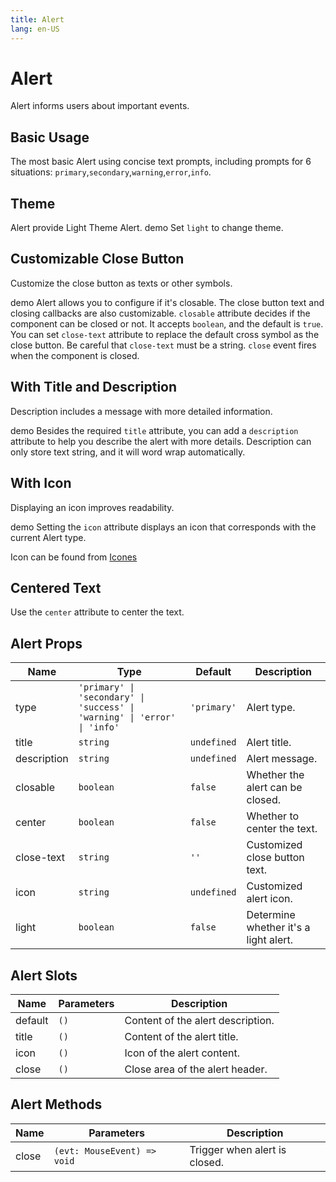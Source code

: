 ```yaml
---
title: Alert
lang: en-US
---
```


# Alert <update-badge/>

Alert informs users about important events.

## Basic Usage

The most basic Alert using concise text prompts, including prompts for 6 situations: `primary`,`secondary`,`warning`,`error`,`info`.

<demo src="../example/alert/basic.vue"></demo>

## Theme

Alert provide Light Theme Alert. demo Set `light` to change theme.

<demo src="../example/alert/light.vue"></demo>

## Customizable Close Button

Customize the close button as texts or other symbols.

demo Alert allows you to configure if it's closable. The close button text and closing callbacks are also customizable. `closable` attribute decides if the component can be closed or not. It accepts `boolean`, and the default is `true`. You can set `close-text` attribute to replace the default cross symbol as the close button. Be careful that `close-text` must be a string. `close` event fires when the component is closed.

<demo src="../example/alert/custom-close.vue"></demo>

## With Title and Description

Description includes a message with more detailed information.

demo Besides the required `title` attribute, you can add a `description` attribute to help you describe the alert with more details. Description can only store text string, and it will word wrap automatically.

<demo src="../example/alert/title.vue"></demo>

## With Icon

Displaying an icon improves readability.

demo Setting the `icon` attribute displays an icon that corresponds with the current Alert type.

Icon can be found from [Icones](https://icones.js.org/)

<demo src="../example/alert/icon.vue"></demo>

## Centered Text

Use the `center` attribute to center the text.

<demo src="../example/alert/center.vue"></demo>

## Alert Props

| Name | Type | Default | Description |
| --- | --- | --- | --- |
| type | `'primary' \| 'secondary' \| 'success' \| 'warning' \| 'error' \| 'info'` | `'primary'` | Alert type. |
| title | `string` | `undefined` | Alert title. |
| description | `string` | `undefined` | Alert message. |
| closable | `boolean` | `false` | Whether the alert can be closed. |
| center | `boolean` | `false` | Whether to center the text. |
| close-text | `string` | `''` | Customized close button text. |
| icon | `string` | `undefined` | Customized alert icon. |
| light | `boolean` | `false` |  Determine whether it's a light alert.  |

##  Alert Slots

| Name | Parameters | Description | 
| --- | --- | --- |
| default | `()` | Content of the alert description. |
| title | `()` | Content of the alert title. |
| icon | `()` | Icon of the alert content. |
| close | `()` | Close area of the alert header. |


##  Alert Methods

| Name | Parameters | Description | 
| --- | --- | --- |
| close | `(evt: MouseEvent) => void` | Trigger when alert is closed. |


